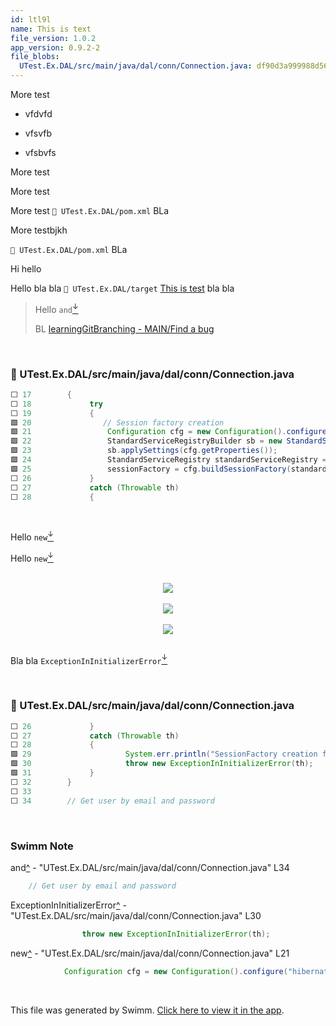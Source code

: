 ```yaml
---
id: ltl9l
name: This is text
file_version: 1.0.2
app_version: 0.9.2-2
file_blobs:
  UTest.Ex.DAL/src/main/java/dal/conn/Connection.java: df90d3a999988d56635aea35d779f74c51dd0e82
---
```


More test

*   vfdvfd
    
*   vfsvfb
    
*   vfsbvfs
    

More test

More test

More test `📄 UTest.Ex.DAL/pom.xml` BLa

More testbjkh

`📄 UTest.Ex.DAL/pom.xml` BLa

Hi hello

Hello bla bla `📄 UTest.Ex.DAL/target` [This is test](this-is-test.pxlrd.sw.md) bla bla

> Hello `and`[<sup id="Nr8Oj">↓</sup>](#f-Nr8Oj)
> 
> BL [learningGitBranching - MAIN/Find a bug](http://localhost:5000/repos/DqevQ7WO43Ns6jADLIV9/playlists/6on4l)

<br/>

<!-- NOTE-swimm-snippet: the lines below link your snippet to Swimm -->
### 📄 UTest.Ex.DAL/src/main/java/dal/conn/Connection.java
```java
⬜ 17     	{
⬜ 18             try 
⬜ 19             {
🟩 20             	// Session factory creation
🟩 21                 Configuration cfg = new Configuration().configure("hibernate.cfg.xml");         
🟩 22                 StandardServiceRegistryBuilder sb = new StandardServiceRegistryBuilder();
🟩 23                 sb.applySettings(cfg.getProperties());
🟩 24                 StandardServiceRegistry standardServiceRegistry = sb.build();                   
🟩 25                 sessionFactory = cfg.buildSessionFactory(standardServiceRegistry);              
⬜ 26             } 
⬜ 27             catch (Throwable th) 
⬜ 28             {
```

<br/>

Hello `new`[<sup id="Z1VT30S">↓</sup>](#f-Z1VT30S) 

 Hello `new`[<sup id="Z1VT30S">↓</sup>](#f-Z1VT30S)




<br/>

<div align="center"><img src="https://firebasestorage.googleapis.com/v0/b/swimm-dev-content/o/repositories%2Fls4DA2fLasmQuEbT4ipw%2F47435853-aee2-4c10-8a83-7fc4b8373e21.jpg?alt=media&token=e5b36960-5b47-46d8-ab21-f729b539fc2c" style="width:'50%'"/></div>

<br/>

<div align="center"><img src="https://firebasestorage.googleapis.com/v0/b/swimm-dev-content/o/repositories%2Fls4DA2fLasmQuEbT4ipw%2Fd0c9f242-e317-45f0-ba92-3fe84f929a4e.jpg?alt=media&token=7b14c5f1-0440-4e50-af24-2f4935fc1614" style="width:'50%'"/></div>

<br/>

<div align="center"><img src="https://firebasestorage.googleapis.com/v0/b/swimm-dev-content/o/repositories%2Fls4DA2fLasmQuEbT4ipw%2Fbe26cc05-ef96-4f18-9bad-18f178b31390.png?alt=media&token=aa3d695d-9005-4fcf-ba8d-5f4e9e9a1917" style="width:'50%'"/></div>

<br/>

Bla bla `ExceptionInInitializerError`[<sup id="ZausXD">↓</sup>](#f-ZausXD)

<br/>

<!-- NOTE-swimm-snippet: the lines below link your snippet to Swimm -->
### 📄 UTest.Ex.DAL/src/main/java/dal/conn/Connection.java
```java
⬜ 26             } 
⬜ 27             catch (Throwable th) 
⬜ 28             {
🟩 29                     System.err.println("SessionFactory creation failed: " + th);
🟩 30                     throw new ExceptionInInitializerError(th);
🟩 31             }
⬜ 32     	}
⬜ 33     	
⬜ 34     	// Get user by email and password
```

<br/>

<!-- THIS IS AN AUTOGENERATED SECTION. DO NOT EDIT THIS SECTION DIRECTLY -->
### Swimm Note

<span id="f-Nr8Oj">and</span>[^](#Nr8Oj) - "UTest.Ex.DAL/src/main/java/dal/conn/Connection.java" L34
```java
	// Get user by email and password
```

<span id="f-ZausXD">ExceptionInInitializerError</span>[^](#ZausXD) - "UTest.Ex.DAL/src/main/java/dal/conn/Connection.java" L30
```java
                throw new ExceptionInInitializerError(th);
```

<span id="f-Z1VT30S">new</span>[^](#Z1VT30S) - "UTest.Ex.DAL/src/main/java/dal/conn/Connection.java" L21
```java
            Configuration cfg = new Configuration().configure("hibernate.cfg.xml");         
```

<br/>

This file was generated by Swimm. [Click here to view it in the app](http://localhost:5000/repos/ls4DA2fLasmQuEbT4ipw/docs/ltl9l).